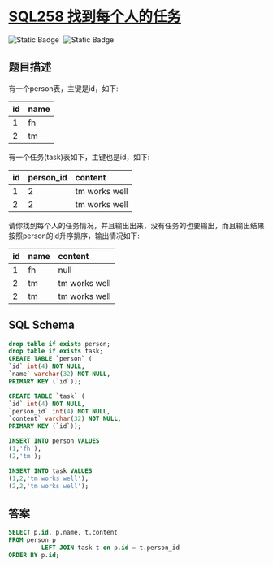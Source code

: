 # [SQL258 找到每个人的任务](https://www.nowcoder.com/practice/9dd9182d029a4f1d8c1324b63fc719c9?tpId=82&tags=&title=&difficulty=2&judgeStatus=&rp=1&sourceUrl=%2Fexam%2Finterview%3Forder%3D0&gioEnter=menu)

<div style="display:flex;">
  <img style="margin-right: 8px;" alt="Static Badge" src="https://img.shields.io/badge/%E9%9A%BE%E5%BA%A6-%E7%AE%80%E5%8D%95-%2351b8b8?style=flat">
  <img style="margin-right: 8px;" alt="Static Badge" src="https://img.shields.io/badge/%E6%95%B0%E6%8D%AE%E5%BA%93-%23b1b3b8?style=flat">
</div>


## 题目描述

有一个person表，主键是id，如下:

| id   | name |
| :--- | :--- |
| 1    | fh   |
| 2    | tm   |

有一个任务(task)表如下，主键也是id，如下:

| id   | person\_id | content       |
| :--- | :--------- | :------------ |
| 1    | 2          | tm works well |
| 2    | 2          | tm works well |

请你找到每个人的任务情况，并且输出出来，没有任务的也要输出，而且输出结果按照person的id升序排序，输出情况如下:

| id   | name | content       |
| :--- | :--- | :------------ |
| 1    | fh   | null          |
| 2    | tm   | tm works well |
| 2    | tm   | tm works well |


## SQL Schema
```sql
drop table if exists person;
drop table if exists task;
CREATE TABLE `person` (
`id` int(4) NOT NULL,
`name` varchar(32) NOT NULL,
PRIMARY KEY (`id`));

CREATE TABLE `task` (
`id` int(4) NOT NULL,
`person_id` int(4) NOT NULL,
`content` varchar(32) NOT NULL,
PRIMARY KEY (`id`));

INSERT INTO person VALUES
(1,'fh'),
(2,'tm');

INSERT INTO task VALUES
(1,2,'tm works well'),
(2,2,'tm works well');
```

## 答案
```sql
SELECT p.id, p.name, t.content
FROM person p
         LEFT JOIN task t on p.id = t.person_id
ORDER BY p.id;
```